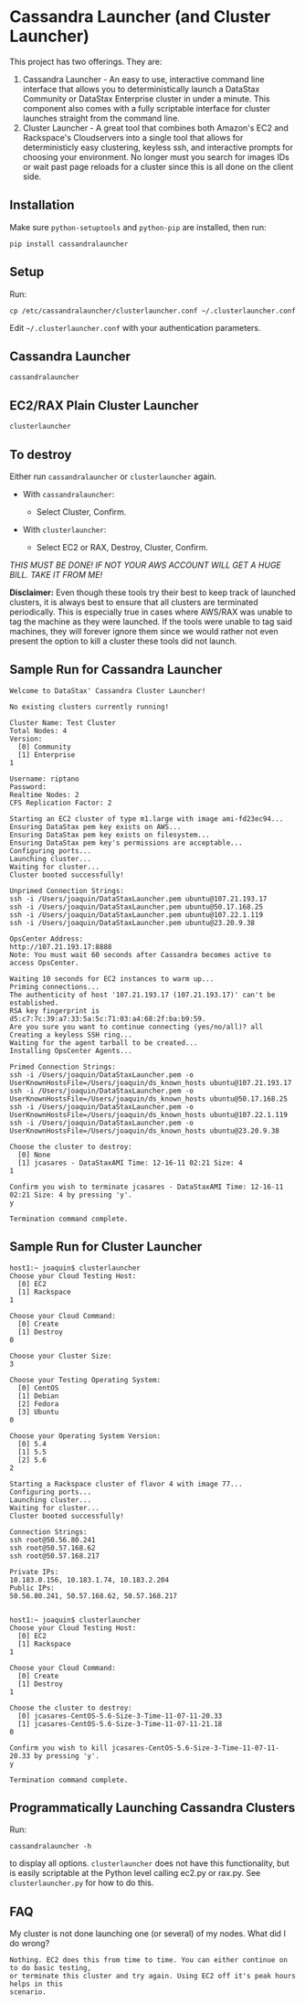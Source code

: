 # Cassandra Launcher (and Cluster Launcher)

This project has two offerings. They are:

1. Cassandra Launcher - An easy to use, interactive command line interface that allows you to deterministically launch a DataStax Community or DataStax Enterprise cluster in under a minute. This component also comes with a fully scriptable interface for cluster launches straight from the command line.
2. Cluster Launcher - A great tool that combines both Amazon's EC2 and Rackspace's Cloudservers into a single tool that allows for deterministicly easy clustering, keyless ssh, and interactive prompts for choosing your environment. No longer must you search for images IDs or wait past page reloads for a cluster since this is all done on the client side.

## Installation

Make sure `python-setuptools` and `python-pip` are installed, then run:

    pip install cassandralauncher

## Setup

Run:

    cp /etc/cassandralauncher/clusterlauncher.conf ~/.clusterlauncher.conf

Edit `~/.clusterlauncher.conf` with your authentication parameters.

## Cassandra Launcher

    cassandralauncher

## EC2/RAX Plain Cluster Launcher

    clusterlauncher

## To destroy
    
Either run `cassandralauncher` or `clusterlauncher` again.

* With `cassandralauncher`:

    * Select Cluster, Confirm.

* With `clusterlauncher`:

    * Select EC2 or RAX, Destroy, Cluster, Confirm.

_THIS MUST BE DONE! IF NOT YOUR AWS ACCOUNT WILL GET A HUGE BILL. TAKE IT FROM ME!_

**Disclaimer:** Even though these tools try their best to keep track of launched clusters,
it is always best to ensure that all clusters are terminated periodically. This is especially
true in cases where AWS/RAX was unable to tag the machine as they were launched. If the tools
were unable to tag said machines, they will forever ignore them since we would rather not even
present the option to kill a cluster these tools did not launch.

## Sample Run for Cassandra Launcher

    Welcome to DataStax' Cassandra Cluster Launcher!

    No existing clusters currently running!

    Cluster Name: Test Cluster
    Total Nodes: 4
    Version:
      [0] Community
      [1] Enterprise
    1

    Username: riptano
    Password: 
    Realtime Nodes: 2
    CFS Replication Factor: 2

    Starting an EC2 cluster of type m1.large with image ami-fd23ec94...
    Ensuring DataStax pem key exists on AWS...
    Ensuring DataStax pem key exists on filesystem...
    Ensuring DataStax pem key's permissions are acceptable...
    Configuring ports...
    Launching cluster...
    Waiting for cluster...
    Cluster booted successfully!

    Unprimed Connection Strings:
    ssh -i /Users/joaquin/DataStaxLauncher.pem ubuntu@107.21.193.17
    ssh -i /Users/joaquin/DataStaxLauncher.pem ubuntu@50.17.168.25
    ssh -i /Users/joaquin/DataStaxLauncher.pem ubuntu@107.22.1.119
    ssh -i /Users/joaquin/DataStaxLauncher.pem ubuntu@23.20.9.38

    OpsCenter Address:
    http://107.21.193.17:8888
    Note: You must wait 60 seconds after Cassandra becomes active to access OpsCenter.

    Waiting 10 seconds for EC2 instances to warm up...
    Priming connections...
    The authenticity of host '107.21.193.17 (107.21.193.17)' can't be established.
    RSA key fingerprint is d5:c7:7c:39:a7:33:5a:5c:71:03:a4:68:2f:ba:b9:59.
    Are you sure you want to continue connecting (yes/no/all)? all
    Creating a keyless SSH ring...
    Waiting for the agent tarball to be created...
    Installing OpsCenter Agents...

    Primed Connection Strings:
    ssh -i /Users/joaquin/DataStaxLauncher.pem -o UserKnownHostsFile=/Users/joaquin/ds_known_hosts ubuntu@107.21.193.17
    ssh -i /Users/joaquin/DataStaxLauncher.pem -o UserKnownHostsFile=/Users/joaquin/ds_known_hosts ubuntu@50.17.168.25
    ssh -i /Users/joaquin/DataStaxLauncher.pem -o UserKnownHostsFile=/Users/joaquin/ds_known_hosts ubuntu@107.22.1.119
    ssh -i /Users/joaquin/DataStaxLauncher.pem -o UserKnownHostsFile=/Users/joaquin/ds_known_hosts ubuntu@23.20.9.38

    Choose the cluster to destroy:
      [0] None
      [1] jcasares - DataStaxAMI Time: 12-16-11 02:21 Size: 4
    1

    Confirm you wish to terminate jcasares - DataStaxAMI Time: 12-16-11 02:21 Size: 4 by pressing 'y'.
    y

    Termination command complete.

## Sample Run for Cluster Launcher

    host1:~ joaquin$ clusterlauncher
    Choose your Cloud Testing Host:
      [0] EC2
      [1] Rackspace
    1

    Choose your Cloud Command:
      [0] Create
      [1] Destroy
    0

    Choose your Cluster Size:
    3

    Choose your Testing Operating System:
      [0] CentOS
      [1] Debian
      [2] Fedora
      [3] Ubuntu
    0

    Choose your Operating System Version:
      [0] 5.4
      [1] 5.5
      [2] 5.6
    2

    Starting a Rackspace cluster of flavor 4 with image 77...
    Configuring ports...
    Launching cluster...
    Waiting for cluster...
    Cluster booted successfully!

    Connection Strings:
    ssh root@50.56.80.241
    ssh root@50.57.168.62
    ssh root@50.57.168.217

    Private IPs:
    10.183.0.156, 10.183.1.74, 10.183.2.204
    Public IPs:
    50.56.80.241, 50.57.168.62, 50.57.168.217


    host1:~ joaquin$ clusterlauncher
    Choose your Cloud Testing Host:
      [0] EC2
      [1] Rackspace
    1

    Choose your Cloud Command:
      [0] Create
      [1] Destroy
    1

    Choose the cluster to destroy:
      [0] jcasares-CentOS-5.6-Size-3-Time-11-07-11-20.33
      [1] jcasares-CentOS-5.6-Size-3-Time-11-07-11-21.18
    0

    Confirm you wish to kill jcasares-CentOS-5.6-Size-3-Time-11-07-11-20.33 by pressing 'y'.
    y

    Termination command complete.

## Programmatically Launching Cassandra Clusters

Run:

    cassandralauncher -h

to display all options. `clusterlauncher` does not have this functionality, but is easily scriptable at the Python level calling ec2.py or rax.py. See `clusterlauncher.py` for how to do this.

## FAQ

My cluster is not done launching one (or several) of my nodes. What did I do wrong?

    Nothing. EC2 does this from time to time. You can either continue on to do basic testing,
    or terminate this cluster and try again. Using EC2 off it's peak hours helps in this
    scenario.
